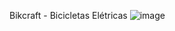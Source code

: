 Bikcraft - Bicicletas Elétricas
![image](https://github.com/guiaguiardev/bikcraft/assets/127811922/d5cbb171-c11c-4a3b-bc6c-d464fb7b18cf)
